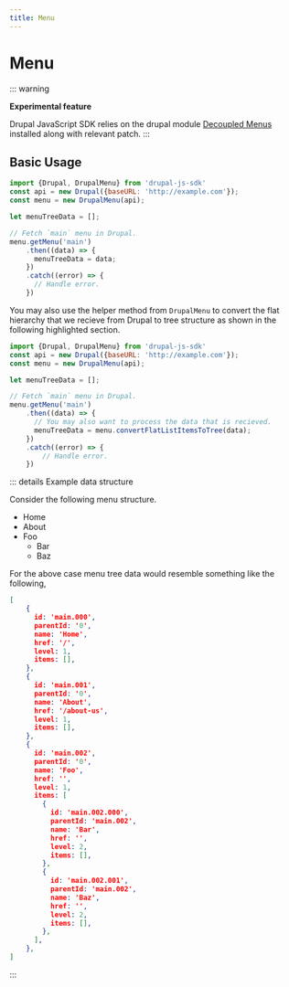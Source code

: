 ```yaml
---
title: Menu
---
```


# Menu  <Badge type="warning" text="draft" vertical="top" />

::: warning 

**Experimental feature**

Drupal JavaScript SDK relies on the drupal module [Decoupled Menus](https://www.drupal.org/project/decoupled_menus) installed along with relevant patch.
:::

## Basic Usage

```js {8}
import {Drupal, DrupalMenu} from 'drupal-js-sdk'
const api = new Drupal({baseURL: 'http://example.com'});
const menu = new DrupalMenu(api);

let menuTreeData = [];

// Fetch `main` menu in Drupal.
menu.getMenu('main')
    .then((data) => {
      menuTreeData = data;
    })
    .catch((error) => {
      // Handle error.
    })
```

You may also use the helper method from `DrupalMenu` to convert the flat hierarchy that we recieve from Drupal to tree structure as shown in the following highlighted section.

```js {10,11}
import {Drupal, DrupalMenu} from 'drupal-js-sdk'
const api = new Drupal({baseURL: 'http://example.com'});
const menu = new DrupalMenu(api);

let menuTreeData = [];

// Fetch `main` menu in Drupal.
menu.getMenu('main')
    .then((data) => {
      // You may also want to process the data that is recieved.
      menuTreeData = menu.convertFlatListItemsToTree(data);
    })
    .catch((error) => {
        // Handle error. 
    }) 
```



::: details Example data structure

Consider the following menu structure.

- Home
- About
- Foo
    - Bar
    - Baz

For the above case menu tree data would resemble something like the following,
```json
[
    {
      id: 'main.000',
      parentId: '0',
      name: 'Home',
      href: '/',
      level: 1,
      items: [],
    },
    {
      id: 'main.001',
      parentId: '0',
      name: 'About',
      href: '/about-us',
      level: 1,
      items: [],
    },
    {
      id: 'main.002',
      parentId: '0',
      name: 'Foo',
      href: '',
      level: 1,
      items: [
        {
          id: 'main.002.000',
          parentId: 'main.002',
          name: 'Bar',
          href: '',
          level: 2,
          items: [],
        },
        {
          id: 'main.002.001',
          parentId: 'main.002',
          name: 'Baz',
          href: '',
          level: 2,
          items: [],
        },
      ],
    },
]
```
:::
